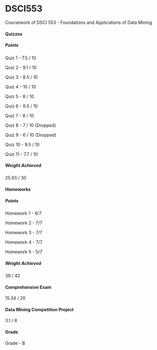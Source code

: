 # DSCI553 
Coursework of DSCI 553 - Foundations and Applications of Data Mining


#### Quizzes 

##### Points

Quiz 1 - 7.5 / 10

Quiz 2 - 9.1 / 10

Quiz 3 - 8.5 / 10

Quiz 4 - 10 / 10

Quiz 5 - 8 / 10

Quiz 6 - 9.5 / 10

Quiz 7 - 8 / 10

Quiz 8 - 7 / 10 (Dropped)

Quiz 9 - 6 / 10 (Dropped)

Quiz 10 - 9.5 / 10

Quiz 11 - 7.7 / 10

##### Weight Achieved

25.93 / 30 

#### Homeworks

##### Points

Homework 1 - 6/7

Homework 2 - 7/7

Homework 3 - 7/7

Homework 4 - 7/7

Homework 5 - 5/7

##### Weight Achieved

39 / 42

#### Comprehensive Exam

15.34 / 20

#### Data Mining Competition Project 

3.1 / 8

#### Grade

Grade - B 
